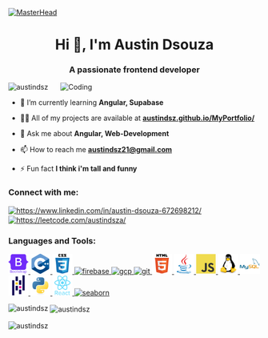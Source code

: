 [![MasterHead](https://user-images.githubusercontent.com/74038190/212750155-3ceddfbd-19d3-40a3-87af-8d329c8323c4.gif)](https://github.com/AustinDsz)
<h1 align="center">Hi 👋, I'm Austin Dsouza</h1>
<h3 align="center">A passionate frontend developer</h3>
<img align="right" alt="Coding" width="400" src="https://user-images.githubusercontent.com/74038190/212745723-c7c386dc-108c-4a50-9c76-0f90afb2c0fa.gif">

<p align="left"> <img src="https://komarev.com/ghpvc/?username=austindsz&label=Profile%20views&color=0e75b6&style=flat" alt="austindsz" /> </p>

- 🌱 I’m currently learning **Angular, Supabase**

- 👨‍💻 All of my projects are available at **[austindsz.github.io/MyPortfolio/](https://austindsz.github.io/MyPortfolio/)**

- 💬 Ask me about **Angular, Web-Development**

- 📫 How to reach me **austindsz21@gmail.com**

- ⚡ Fun fact **I think i'm tall and funny**

<h3 align="left">Connect with me:</h3>
<p align="left">
<a href="https://linkedin.com/in/https://www.linkedin.com/in/austin-dsouza-672698212/" target="blank"><img align="center" src="https://raw.githubusercontent.com/rahuldkjain/github-profile-readme-generator/master/src/images/icons/Social/linked-in-alt.svg" alt="https://www.linkedin.com/in/austin-dsouza-672698212/" height="30" width="40" /></a>
<a href="https://www.leetcode.com/https://leetcode.com/austindsza/" target="blank"><img align="center" src="https://raw.githubusercontent.com/rahuldkjain/github-profile-readme-generator/master/src/images/icons/Social/leet-code.svg" alt="https://leetcode.com/austindsza/" height="30" width="40" /></a>
</p>

<h3 align="left">Languages and Tools:</h3>
<p align="left"> <a href="https://getbootstrap.com" target="_blank" rel="noreferrer"> <img src="https://raw.githubusercontent.com/devicons/devicon/master/icons/bootstrap/bootstrap-plain-wordmark.svg" alt="bootstrap" width="40" height="40"/> </a> <a href="https://www.w3schools.com/cpp/" target="_blank" rel="noreferrer"> <img src="https://raw.githubusercontent.com/devicons/devicon/master/icons/cplusplus/cplusplus-original.svg" alt="cplusplus" width="40" height="40"/> </a> <a href="https://www.w3schools.com/css/" target="_blank" rel="noreferrer"> <img src="https://raw.githubusercontent.com/devicons/devicon/master/icons/css3/css3-original-wordmark.svg" alt="css3" width="40" height="40"/> </a> <a href="https://firebase.google.com/" target="_blank" rel="noreferrer"> <img src="https://www.vectorlogo.zone/logos/firebase/firebase-icon.svg" alt="firebase" width="40" height="40"/> </a> <a href="https://cloud.google.com" target="_blank" rel="noreferrer"> <img src="https://www.vectorlogo.zone/logos/google_cloud/google_cloud-icon.svg" alt="gcp" width="40" height="40"/> </a> <a href="https://git-scm.com/" target="_blank" rel="noreferrer"> <img src="https://www.vectorlogo.zone/logos/git-scm/git-scm-icon.svg" alt="git" width="40" height="40"/> </a> <a href="https://www.w3.org/html/" target="_blank" rel="noreferrer"> <img src="https://raw.githubusercontent.com/devicons/devicon/master/icons/html5/html5-original-wordmark.svg" alt="html5" width="40" height="40"/> </a> <a href="https://www.java.com" target="_blank" rel="noreferrer"> <img src="https://raw.githubusercontent.com/devicons/devicon/master/icons/java/java-original.svg" alt="java" width="40" height="40"/> </a> <a href="https://developer.mozilla.org/en-US/docs/Web/JavaScript" target="_blank" rel="noreferrer"> <img src="https://raw.githubusercontent.com/devicons/devicon/master/icons/javascript/javascript-original.svg" alt="javascript" width="40" height="40"/> </a> <a href="https://www.linux.org/" target="_blank" rel="noreferrer"> <img src="https://raw.githubusercontent.com/devicons/devicon/master/icons/linux/linux-original.svg" alt="linux" width="40" height="40"/> </a> <a href="https://www.mysql.com/" target="_blank" rel="noreferrer"> <img src="https://raw.githubusercontent.com/devicons/devicon/master/icons/mysql/mysql-original-wordmark.svg" alt="mysql" width="40" height="40"/> </a> <a href="https://pandas.pydata.org/" target="_blank" rel="noreferrer"> <img src="https://raw.githubusercontent.com/devicons/devicon/2ae2a900d2f041da66e950e4d48052658d850630/icons/pandas/pandas-original.svg" alt="pandas" width="40" height="40"/> </a> <a href="https://www.python.org" target="_blank" rel="noreferrer"> <img src="https://raw.githubusercontent.com/devicons/devicon/master/icons/python/python-original.svg" alt="python" width="40" height="40"/> </a> <a href="https://reactjs.org/" target="_blank" rel="noreferrer"> <img src="https://raw.githubusercontent.com/devicons/devicon/master/icons/react/react-original-wordmark.svg" alt="react" width="40" height="40"/> </a> <a href="https://seaborn.pydata.org/" target="_blank" rel="noreferrer"> <img src="https://seaborn.pydata.org/_images/logo-mark-lightbg.svg" alt="seaborn" width="40" height="40"/> </a> </p>

<p><img align="left" src="https://github-readme-stats.vercel.app/api/top-langs?username=austindsz&show_icons=true&locale=en&layout=compact" alt="austindsz" /></p>

<p>&nbsp;<img align="center" src="https://github-readme-stats.vercel.app/api?username=austindsz&show_icons=true&locale=en" alt="austindsz" /></p>

<p><img align="center" src="https://github-readme-streak-stats.herokuapp.com/?user=austindsz&" alt="austindsz" /></p>
